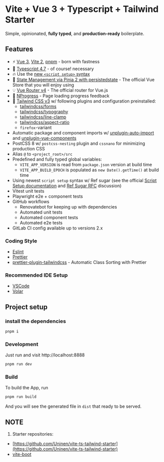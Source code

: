 # Vite + Vue 3 + Typescript + Tailwind Starter

Simple, opinionated, **fully typed**, and **production-ready** boilerplate.

## Features

- ⚡️ [Vue 3](https://github.com/vuejs/vue-next), [Vite 2](https://github.com/vitejs/vite), [pnpm](https://pnpm.js.org/) - born with fastness
- 💪 [Typescript 4.7](https://www.typescriptlang.org/) - of course! necessary
- 🔥 Use the [new `<script setup>` syntax](https://github.com/vuejs/rfcs/pull/227)
- 🍍 [State Management via Pinia 2 with persistedstate](https://pinia.esm.dev/) - The official Vue Store that you will enjoy using
- 💡 [Vue Router v4](https://router.vuejs.org/zh/) - The official router for Vue.js
- 🎉 [NProgress](https://github.com/rstacruz/nprogress) - Page loading progress feedback
- 🎨 [Tailwind CSS v3](https://tailwindcss.com/docs/configuration) w/ following plugins and configuration preinstalled:
  - [tailwindcss/forms](https://github.com/tailwindlabs/tailwindcss-forms)
  - [tailwindcss/typography](https://tailwindcss.com/docs/typography-plugin)
  - [tailwindcss/line-clamp](https://github.com/tailwindlabs/tailwindcss-line-clamp)
  - [tailwindcss/aspect-ratio](https://github.com/tailwindlabs/tailwindcss-aspect-ratio)
  - `firefox`-variant
- Automatic package and component imports w/ [unplugin-auto-import](https://github.com/antfu/unplugin-auto-import) and [unplugin-vue-components](https://github.com/antfu/unplugin-vue-components)
- PostCSS 8 w/ `postcss-nesting` plugin and `cssnano` for minimizing production CSS
- Alias `@` to `<project_root>/src`
- Predefined and fully typed global variables:
  - `VITE_APP_VERSION` is read from `package.json` version at build time
  - `VITE_APP_BUILD_EPOCH` is populated as `new Date().getTime()` at build time
- Using newest `script setup` syntax w/ Ref sugar (see the official [Script Setup documentation](https://vuejs.org/api/sfc-script-setup.html) and [Ref Sugar RFC](https://github.com/vuejs/rfcs/discussions/369) discussion)
- Vitest unit tests
- Playwright e2e + component tests
- GitHub workflows
  - Renovatebot for keeping up with dependencies
  - Automated unit tests
  - Automated component tests
  - Automated e2e tests
- GitLab CI config available up to versions 2.x

### Coding Style

- [Eslint](https://eslint.org/docs/user-guide/getting-started)
- [Prettier](https://prettier.io/docs/en/install.html)
- [prettier-plugin-tailwindcss](https://tailwindcss.com/blog/automatic-class-sorting-with-prettier) - Automatic Class Sorting with Prettier

### Recommended IDE Setup

- [VSCode](https://code.visualstudio.com/)
- [Volar](https://marketplace.visualstudio.com/items?itemName=johnsoncodehk.volar)


## Project setup

### install the dependencies
```bash
pnpm i
```

### Development

Just run and visit http://localhost:8888

```bash
pnpm run dev
```

### Build

To build the App, run

```bash
pnpm run build
```

And you will see the generated file in `dist` that ready to be served.


## NOTE
1. Starter repositories:
  - [https://github.com/Uninen/vite-ts-tailwind-starter](https://github.com/Uninen/vite-ts-tailwind-starter)
  - [vite-boot](https://github.com/kirklin/vite-boot)
  
